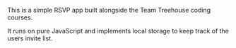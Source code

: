 This is a simple RSVP app built alongside the Team Treehouse coding courses.

It runs on pure JavaScript and implements local storage to keep track of the users invite list.